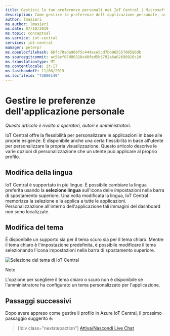 ```yaml
---
title: Gestisci le tue preferenze personali nei IoT Central | Microsoft Docs
description: Come gestire le preferenze dell'applicazione personale, ad esempio la modifica della lingua e del tema nell'applicazione IoT Central.
author: lmasieri
ms.author: lmasieri
ms.date: 07/10/2019
ms.topic: conceptual
ms.service: iot-central
services: iot-central
manager: peterpr
ms.openlocfilehash: 6bfc70ada906f5c444ace5cd7bb96555700586db
ms.sourcegitcommit: ac56ef07d86328c40fed5b5792a6a02698926c2d
ms.translationtype: MT
ms.contentlocale: it-IT
ms.lasthandoff: 11/08/2019
ms.locfileid: "73806149"
---
```

# <a name="manage-your-personal-application-preferences"></a>Gestire le preferenze dell'applicazione personale

*Questo articolo è rivolto a operatori, autori e amministratori.*

IoT Central offre la flessibilità per personalizzare le applicazioni in base alle proprie esigenze. È disponibile anche una certa flessibilità in base all'utente per personalizzare la propria visualizzazione. Questo articolo descrive le varie opzioni di personalizzazione che un utente può applicare al proprio profilo.

## <a name="changing-language"></a>Modifica della lingua

IoT Central è supportato in più lingue. È possibile cambiare la lingua preferita usando la **selezione lingua** sull'icona delle impostazioni nella barra di spostamento superiore. Una volta modificata la lingua, IoT Central memorizza la selezione e la applica a tutte le applicazioni. Personalizzazione all'interno dell'applicazione tali immagini del dashboard non sono localizzate.

## <a name="changing-theme"></a>Modifica del tema

È disponibile un supporto sia per il tema scuro sia per il tema chiaro. Mentre il tema chiaro è l'impostazione predefinita, è possibile modificare il tema selezionando l'icona impostazioni nella barra di spostamento superiore.

![Selezione del tema di IoT Central](media/howto-manage-preferences/settings.png)

> [!NOTE]
> L'opzione per scegliere il tema chiaro o scuro non è disponibile se l'amministratore ha configurato un tema personalizzato per l'applicazione.

## <a name="next-steps"></a>Passaggi successivi

Dopo avere appreso come gestire il profilo in Azure IoT Central, il prossimo passaggio suggerito è:

> [!div class="nextstepaction"]
> [Attiva/Nascondi Live Chat](howto-show-hide-chat.md)
